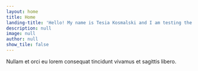 ```yaml
---
layout: home
title: Home
landing-title: 'Hello! My name is Tesia Kosmalski and I am testing the index'
description: null
image: null
author: null
show_tile: false
---
```


Nullam et orci eu lorem consequat tincidunt vivamus et sagittis libero.
